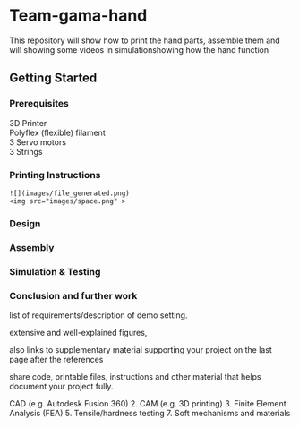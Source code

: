 # Team-gama-hand


This repository will show how to print the hand parts, assemble them and will showing some videos in simulationshowing how the hand function

## Getting Started


### Prerequisites

3D Printer   
Polyflex (flexible) filament   
3 Servo motors   
3 Strings   

### Printing Instructions
```
![](images/file_generated.png) 
<img src="images/space.png" >
```

### Design 

### Assembly 

### Simulation & Testing 

### Conclusion and further work 
 

list of requirements/description of demo setting.

extensive and well-explained figures, 

also links to supplementary material supporting your project on the last page after the references

share code, printable files, instructions and other material that helps document your project fully.




CAD (e.g. Autodesk Fusion 360)
2. CAM (e.g. 3D printing)
3. Finite Element Analysis (FEA)
5. Tensile/hardness testing
7. Soft mechanisms and materials
